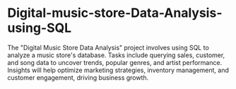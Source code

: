 # Digital-music-store-Data-Analysis-using-SQL
The "Digital Music Store Data Analysis" project involves using SQL to analyze a music store's database. Tasks include querying sales, customer, and song data to uncover trends, popular genres, and artist performance. Insights will help optimize marketing strategies, inventory management, and customer engagement, driving business growth.
